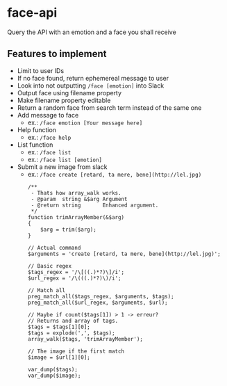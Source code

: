 face-api
====================

Query the API with an emotion and a face you shall receive

## Features to implement

- Limit to user IDs
- If no face found, return ephemereal message to user
- Look into not outputting `/face [emotion]` into Slack
- Output face using filename property
- Make filename property editable
- Return a random face from search term instead of the same one
- Add message to face
    + ex.: `/face emotion [Your message here]`
- Help function
    + ex.: `/face help`
- List function
    + ex.: `/face list`
    + ex.: `/face list [emotion]`
- Submit a new image from slack
    + ex.: `/face create [retard, ta mere, bene](http://lel.jpg)`
        ```
        /**
         - Thats how array_walk works.
         - @param  string &$arg Argument
         - @return string       Enhanced argument.
         */
        function trimArrayMember(&$arg)
        {
            $arg = trim($arg);
        }

        // Actual command
        $arguments = 'create [retard, ta mere, bene](http://lel.jpg)';

        // Basic regex
        $tags_regex = '/\[((.)*?)\]/i';
        $url_regex = '/\(((.)*?)\)/i';

        // Match all
        preg_match_all($tags_regex, $arguments, $tags);
        preg_match_all($url_regex, $arguments, $url);

        // Maybe if count($tags[1]) > 1 -> erreur?
        // Returns and array of tags.
        $tags = $tags[1][0];
        $tags = explode(',', $tags);
        array_walk($tags, 'trimArrayMember');

        // The image if the first match
        $image = $url[1][0];

        var_dump($tags);
        var_dump($image);
        ```
